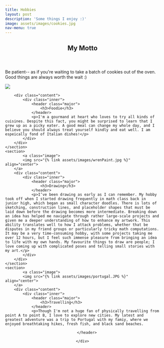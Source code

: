 ```yaml
---
title: Hobbies
layout: post
description: 'Some things I enjoy :)'
image: assets/images/cookies.jpg
nav-menu: true
---
```


<!-- Main -->
<div id="main">

<!-- One -->
<section id="one">
	<div class="inner">
		<header class="major">
			<h2>My Motto</h2>
		</header>
		<p>Be patient-- as if you're waiting to take a batch of cookies out of the oven. Good things are always worth the wait :)</p>
	</div>
</section>

<!-- Two -->
<section id="two" class="spotlights">
	<section>
		<a class="image">
			<img src="{% link assets/images/smallPizza.jpg %}" align="center">
		</a>


		<div class="content">
			<div class="inner">
				<header class="major">
					<h3>Foodie</h3>
				</header>
				<p>I'm a gourmand at heart who loves to try all kinds of cuisines. Despite this fact, you might be surprised to learn that I grew up as a picky eater. A good meal can change my whole day, and I believe you should always treat yourself kindly and eat well. I am espeically fond of Italian dishes!</p>
			</div>
		</div>
	</section>
	<section>
			<a class="image">
			<img src="{% link assets/images/wrenPaint.jpg %}" align="center">
		</a>
		<div class="content">
			<div class="inner">
				<header class="major">
					<h3>Drawing</h3>
				</header>
				<p>I’ve been drawing as early as I can remember. My hobby took off when I started drawing frequently in math class back in junior high, which began as small character doodles. There is lots of sketching, construction lines, and placeholder shapes that must be laid down before the drawing becomes more intermediate. Breaking down an idea has helped me navigate through rather large-scale projects and given me a deeper understanding of how to enhance my artwork. This ability translates well to how I attack problems, whether that be disputes in my friend groups or particularly tricky math computations. It may be a very time-consuming hobby, with some projects taking me over 12 hours, but I feel such immense pleasure from bringing an idea to life with my own hands. My favourite things to draw are people; I love coming up with complicated poses and telling small stories with my art.</p>
			</div>
		</div>
	</section>
	<section>
			<a class="image">
			<img src="{% link assets/images/portugal.JPG %}" align="center">
		</a>
		<div class="content">
			<div class="inner">
				<header class="major">
					<h3>Travelling</h3>
				</header>
				<p>Though I'm not a huge fan of physically travelling from point A to point B, I love to explore new cities. My latest and greatest adventure was a trip to Portugal with my famiy, where we enjoyed breathtaking hikes, fresh fish, and black sand beaches. 


<!-- Three -->
<section id="three">
	<div class="inner">
		<header class="major">
			
		</header>
		
	</div>
</section>

				
